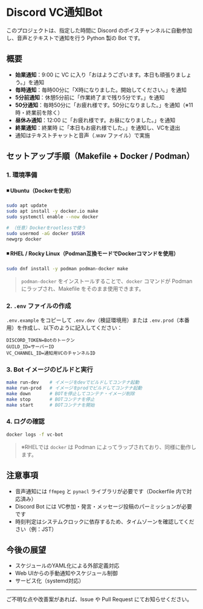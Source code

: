 # Discord VC通知Bot

このプロジェクトは、指定した時間に Discord のボイスチャンネルに自動参加し、音声とテキストで通知を行う Python 製の Bot です。

## 概要

* **始業通知**：9:00 に VC に入り「おはようございます。本日も頑張りましょう。」を通知
* **毎時通知**：毎時00分に「X時になりました。開始してください。」を通知
* **5分前通知**：休憩5分前に「作業終了まで残り5分です。」を通知
* **50分通知**：毎時50分に「お疲れ様です。50分になりました。」を通知（※11時・終業前を除く）
* **昼休み通知**：12:00 に「お疲れ様です。お昼になりました。」を通知
* **終業通知**：終業時 に「本日もお疲れ様でした。」を通知し、VCを退出
* 通知はテキストチャットと音声（.wav ファイル）で実施

## セットアップ手順（Makefile + Docker / Podman）

### 1. 環境準備

#### ◾ Ubuntu（Dockerを使用）

```bash
sudo apt update
sudo apt install -y docker.io make
sudo systemctl enable --now docker

# （任意）Dockerをrootlessで使う
sudo usermod -aG docker $USER
newgrp docker
```

#### ◾ RHEL / Rocky Linux（Podman互換モードでDockerコマンドを使用）

```bash
sudo dnf install -y podman podman-docker make
```

> `podman-docker` をインストールすることで、`docker` コマンドが Podman にラップされ、Makefile をそのまま使用できます。

### 2. `.env` ファイルの作成

`.env.example` をコピーして `.env.dev`（検証環境用）または `.env.prod`（本番用）を作成し、以下のように記入してください：

```
DISCORD_TOKEN=Botのトークン
GUILD_ID=サーバーID
VC_CHANNEL_ID=通知用VCのチャンネルID
```

### 3. Bot イメージのビルドと実行

```bash
make run-dev    # イメージをdevでビルドしてコンテナ起動
make run-prod   # イメージをprodでビルドしてコンテナ起動
make down       # BOTを停止してコンテナ・イメージ削除
make stop       # BOTコンテナを停止
make start      # BOTコンテナを開始
```

### 4. ログの確認

```bash
docker logs -f vc-bot
```

> ※RHELでは `docker` は Podman によってラップされており、同様に動作します。

## 注意事項

* 音声通知には `ffmpeg` と `pynacl` ライブラリが必要です（Dockerfile 内で対応済み）
* Discord Bot には VC参加・発言・メッセージ投稿のパーミッションが必要です
* 時刻判定はシステムクロックに依存するため、タイムゾーンを確認してください（例：JST）

## 今後の展望

* スケジュールのYAML化による外部定義対応
* Web UIからの手動通知やスケジュール制御
* サービス化（systemd対応）

---

ご不明な点や改善案があれば、Issue や Pull Request にてお知らせください。
